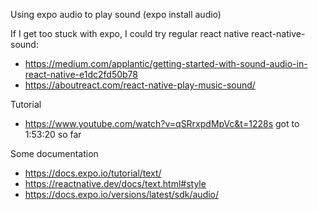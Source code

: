 Using expo audio to play sound
(expo install audio)



If I get too stuck with expo, I could try regular react native
react-native-sound:
- https://medium.com/applantic/getting-started-with-sound-audio-in-react-native-e1dc2fd50b78
- https://aboutreact.com/react-native-play-music-sound/



Tutorial
- https://www.youtube.com/watch?v=qSRrxpdMpVc&t=1228s
    got to 1:53:20 so far


Some documentation
- https://docs.expo.io/tutorial/text/
- https://reactnative.dev/docs/text.html#style
- https://docs.expo.io/versions/latest/sdk/audio/